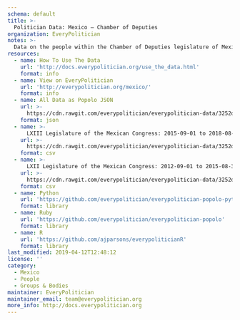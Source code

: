 ```yaml
---
schema: default
title: >-
  Politician Data: Mexico — Chamber of Deputies
organization: EveryPolitician
notes: >-
  Data on the people within the Chamber of Deputies legislature of Mexico.
resources:
  - name: How To Use The Data
    url: 'http://docs.everypolitician.org/use_the_data.html'
    format: info
  - name: View on EveryPolitician
    url: 'http://everypolitician.org/mexico/'
    format: info
  - name: All Data as Popolo JSON
    url: >-
      https://cdn.rawgit.com/everypolitician/everypolitician-data/3252d89792894a5280cd6b64027516d963cd5ae1/data/Mexico/Deputies/ep-popolo-v1.0.json
    format: json
  - name: >-
      LXIII Legislature of the Mexican Congress: 2015-09-01 to 2018-08-31
    url: >-
      https://cdn.rawgit.com/everypolitician/everypolitician-data/3252d89792894a5280cd6b64027516d963cd5ae1/data/Mexico/Deputies/term-63.csv
    format: csv
  - name: >-
      LXII Legislature of the Mexican Congress: 2012-09-01 to 2015-08-31
    url: >-
      https://cdn.rawgit.com/everypolitician/everypolitician-data/3252d89792894a5280cd6b64027516d963cd5ae1/data/Mexico/Deputies/term-62.csv
    format: csv
  - name: Python
    url: 'https://github.com/everypolitician/everypolitician-popolo-python'
    format: library
  - name: Ruby
    url: 'https://github.com/everypolitician/everypolitician-popolo'
    format: library
  - name: R
    url: 'https://github.com/ajparsons/everypoliticianR'
    format: library
last_modified: 2019-04-12T12:48:12
license: ''
category:
  - Mexico
  - People
  - Groups & Bodies
maintainer: EveryPolitician
maintainer_email: team@everypolitician.org
more_info: http://docs.everypolitician.org
---
```

